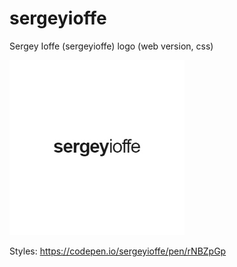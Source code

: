 # sergeyioffe  
Sergey Ioffe (sergeyioffe) logo (web version, css)
  
<img src="https://github.com/sergeyioffe/logo/blob/master/images/sergeyioffe_logo1.jpg" width="280" height="280">
  
Styles: https://codepen.io/sergeyioffe/pen/rNBZpGp
